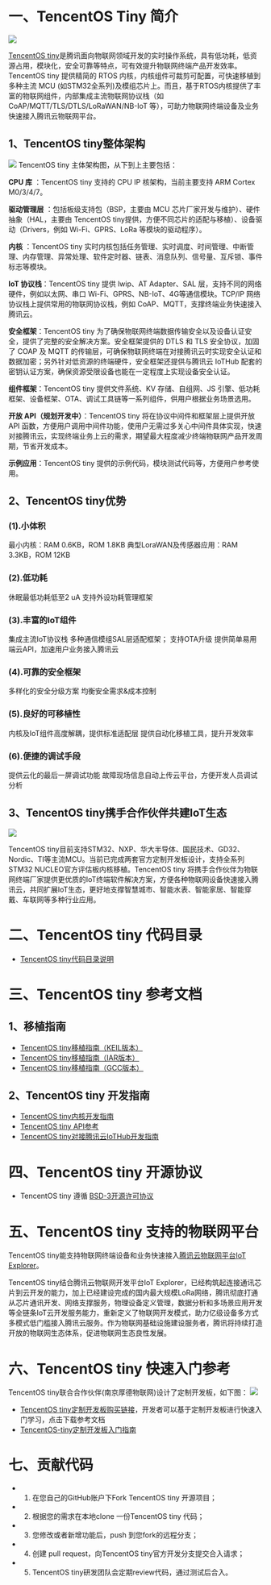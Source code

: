 ﻿# 一、TencentOS Tiny 简介

![](./doc/picture/introduction/TencentOS_tiny_log.png)

[TencentOS tiny](https://cloud.tencent.com/product/tos-tiny)是腾讯面向物联网领域开发的实时操作系统，具有低功耗，低资源占用，模块化，安全可靠等特点，可有效提升物联网终端产品开发效率。TencentOS tiny 提供精简的 RTOS 内核，内核组件可裁剪可配置，可快速移植到多种主流 MCU (如STM32全系列)及模组芯片上。而且，基于RTOS内核提供了丰富的物联网组件，内部集成主流物联网协议栈（如 CoAP/MQTT/TLS/DTLS/LoRaWAN/NB-IoT 等），可助力物联网终端设备及业务快速接入腾讯云物联网平台。


## 1、TencentOS tiny整体架构

![](./doc/picture/introduction/TencentOS_tiny_Architecture.png)
TencentOS tiny 主体架构图，从下到上主要包括：

**CPU 库** ：TencentOS tiny 支持的 CPU IP 核架构，当前主要支持 ARM Cortex M0/3/4/7。

**驱动管理层** ：包括板级支持包（BSP，主要由 MCU 芯片厂家开发与维护）、硬件抽象（HAL，主要由 TencentOS tiny提供，方便不同芯片的适配与移植）、设备驱动（Drivers，例如 Wi-Fi、GPRS、LoRa 等模块的驱动程序）。

**内核** ：TencentOS tiny 实时内核包括任务管理、实时调度、时间管理、中断管理、内存管理、异常处理、软件定时器、链表、消息队列、信号量、互斥锁、事件标志等模块。

**IoT 协议栈**：TencentOS tiny 提供 lwip、AT Adapter、SAL 层，支持不同的网络硬件，例如以太网、串口 Wi-Fi、GPRS、NB-IoT、4G等通信模块。TCP/IP 网络协议栈上提供常用的物联网协议栈，例如 CoAP、MQTT，支撑终端业务快速接入腾讯云。

**安全框架**：TencentOS tiny 为了确保物联网终端数据传输安全以及设备认证安全，提供了完整的安全解决方案。安全框架提供的 DTLS 和 TLS 安全协议，加固了 COAP 及 MQTT 的传输层，可确保物联网终端在对接腾讯云时实现安全认证和数据加密；另外针对低资源的终端硬件，安全框架还提供与腾讯云 IoTHub 配套的密钥认证方案，确保资源受限设备也能在一定程度上实现设备安全认证。

**组件框架**：TencentOS tiny 提供文件系统、KV 存储、自组网、JS 引擎、低功耗框架、设备框架、OTA、调试工具链等一系列组件，供用户根据业务场景选用。

**开放 API（规划开发中）**：TencentOS tiny 将在协议中间件和框架层上提供开放 API 函数，方便用户调用中间件功能，使用户无需过多关心中间件具体实现，快速对接腾讯云，实现终端业务上云的需求，期望最大程度减少终端物联网产品开发周期，节省开发成本。

**示例应用**：TencentOS tiny 提供的示例代码，模块测试代码等，方便用户参考使用。

## 2、TencentOS tiny优势

### (1).小体积
最小内核：RAM 0.6KB，ROM 1.8KB
典型LoraWAN及传感器应用：RAM 3.3KB，ROM 12KB
### (2).低功耗
休眠最低功耗低至2 uA
支持外设功耗管理框架
### (3).丰富的IoT组件
集成主流IoT协议栈
多种通信模组SAL层适配框架；
支持OTA升级
提供简单易用端云API，加速用户业务接入腾讯云
### (4).可靠的安全框架
多样化的安全分级方案
均衡安全需求&成本控制
### (5).良好的可移植性
内核及IoT组件高度解耦，提供标准适配层
提供自动化移植工具，提升开发效率
### (6).便捷的调试手段
提供云化的最后一屏调试功能
故障现场信息自动上传云平台，方便开发人员调试分析

## 3、TencentOS tiny携手合作伙伴共建IoT生态

![](./doc/picture/introduction/Partners.png)

TencentOS tiny目前支持STM32、NXP、华大半导体、国民技术、GD32、Nordic、TI等主流MCU。当前已完成两套官方定制开发板设计，支持全系列STM32 NUCLEO官方评估板内核移植。TencentOS tiny 将携手合作伙伴为物联网终端厂家提供更优质的IoT终端软件解决方案，方便各种物联网设备快速接入腾讯云，共同扩展IoT生态，更好地支撑智慧城市、智能水表、智能家居、智能穿戴、车联网等多种行业应用。

# 二、TencentOS tiny 代码目录
- [TencentOS tiny代码目录说明](./doc/TencentOS-tiny-代码目录说明.md)

# 三、TencentOS tiny 参考文档
## 1、移植指南
- [TencentOS tiny移植指南（KEIL版本）](./doc/TencentOS-tiny-porting-keil.md)
- [TencentOS tiny移植指南（IAR版本）](./doc/TencentOS-tiny-porting-iar.md)
- [TencentOS tiny移植指南（GCC版本）](./doc/TencentOS-tiny-porting-gcc.md)

## 2、TencentOS tiny 开发指南
- [TencentOS tiny内核开发指南](./doc/4.TencentOS-tiny开发指南.md)
- [TencentOS tiny API参考](./doc/5.TencentOS-tiny-SDK文档.md)
- [TencentOS tiny对接腾讯云IoTHub开发指南](./doc/8.TencentOS-tiny对接腾讯云IoTHub开发指南.md)

# 四、TencentOS tiny 开源协议
* TencentOS tiny 遵循 [BSD-3开源许可协议](LICENSE)


# 五、TencentOS tiny 支持的物联网平台
TencentOS tiny能支持物联网终端设备和业务快速接入[腾讯云物联网平台IoT Explorer](https://cloud.tencent.com/product/iotexplorer)。

TencentOS tiny结合腾讯云物联网开发平台IoT Explorer，已经构筑起连接通讯芯片到云开发的能力，加上已经建设完成的国内最大规模LoRa网络，腾讯彻底打通从芯片通讯开发、网络支撑服务，物理设备定义管理，数据分析和多场景应用开发等全链条IoT云开发服务能力，重新定义了物联网开发模式，助力亿级设备多方式多模式低门槛接入腾讯云服务。作为物联网基础设施建设服务者，腾讯将持续打造开放的物联网生态体系，促进物联网生态良性发展。

# 六、TencentOS tiny 快速入门参考
TencentOS tiny联合合作伙伴(南京厚德物联网)设计了定制开发板，如下图：
![](./doc/picture/introduction/EVB_MX.png)

- [TencentOS tiny定制开发板购买链接](https://item.taobao.com/item.htm?id=602421545135)，开发者可以基于定制开发板进行快速入门学习，点击下载参考文档
- [TencentOS-tiny定制开发板入门指南](./doc/TencentOS-tiny定制开发板入门指南.pdf)

# 七、贡献代码
* 1.  在您自己的GitHub账户下Fork TencentOS tiny 开源项目；
* 2.  根据您的需求在本地clone 一份TencentOS tiny 代码；
* 3.  您修改或者新增功能后，push 到您fork的远程分支；
* 4.  创建 pull request，向TencentOS tiny官方开发分支提交合入请求；
* 5.  TencentOS tiny研发团队会定期review代码，通过测试后合入。
